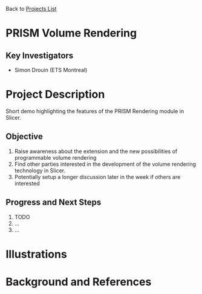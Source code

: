 Back to [Projects List](../../README.md#ProjectsList)

# PRISM Volume Rendering

## Key Investigators

- Simon Drouin (ETS Montreal)

# Project Description

Short demo highlighting the features of the PRISM Rendering module in Slicer.

## Objective

1. Raise awareness about the extension and the new possibilities of programmable volume rendering
1. Find other parties interested in the development of the volume rendering technology in Slicer.
1. Potentially setup a longer discussion later in the week if others are interested

## Progress and Next Steps

<!-- Update this section as you make progress, describing of what you have ACTUALLY DONE. If there are specific steps that you could not complete then you can describe them here, too. -->

1. TODO
1. ...
1. ...

# Illustrations

<!-- Add pictures and links to videos that demonstrate what has been accomplished.
![Description of picture](Example2.jpg)
![Some more images](Example2.jpg)
-->

# Background and References

<!-- If you developed any software, include link to the source code repository. If possible, also add links to sample data, and to any relevant publications. -->

